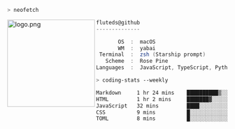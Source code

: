 ```zsh
> neofetch
```

<!--img align="left" src="https://github.com/fluteds.png" alt="logo.png" width="200"/>-->
<img align="left" src="https://external-content.duckduckgo.com/iu/?u=https%3A%2F%2F78.media.tumblr.com%2F975fca5f82161b190efdcaa05ffbd4ec%2Ftumblr_p6q6m9TJF01x3p3jmo1_500.png&f=1&nofb=1" alt="logo.png" width="200"/>

```csharp
fluteds@github
--------------

       OS  :  macOS
       WM  :  yabai
 Terminal  :  zsh (Starship prompt)  
   Scheme  :  Rose Pine  
Languages  :  JavaScript, TypeScript, Python, HTML, CSS  

```

```zsh
> coding-stats --weekly
```

<!--START_SECTION:waka-->

```txt
Markdown     1 hr 24 mins    ██████████▒░░░░░░░░░░░░░░   41.02 %
HTML         1 hr 2 mins     ███████▓░░░░░░░░░░░░░░░░░   30.22 %
JavaScript   32 mins         ████░░░░░░░░░░░░░░░░░░░░░   15.65 %
CSS          9 mins          █░░░░░░░░░░░░░░░░░░░░░░░░   04.41 %
TOML         8 mins          █░░░░░░░░░░░░░░░░░░░░░░░░   04.11 %
```

<!--END_SECTION:waka-->
